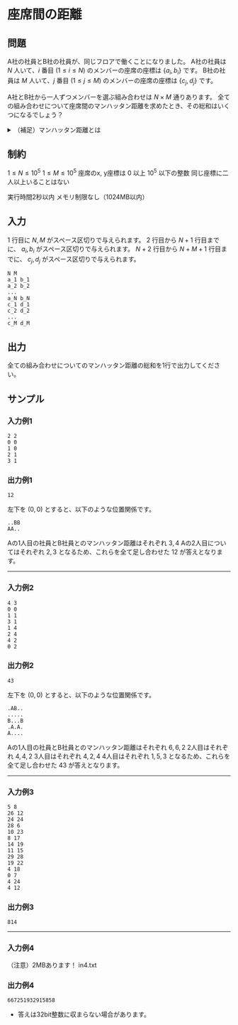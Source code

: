 # 座席間の距離

## 問題
A社の社員とB社の社員が、同じフロアで働くことになりました。
A社の社員は $N$ 人いて、$i$ 番目 $(1 \leq i \leq N)$ のメンバーの座席の座標は $\lbrace a_i, b_i\rbrace$ です。
B社の社員は $M$ 人いて、$j$ 番目 $(1 \leq j \leq M)$ のメンバーの座席の座標は $\lbrace c_j, d_j\rbrace$ です。

A社とB社から一人ずつメンバーを選ぶ組み合わせは $N \times M$ 通りあります。
全ての組み合わせについて座席間のマンハッタン距離を求めたとき、その総和はいくつになるでしょう？


<details><summary>（補足）マンハッタン距離とは</summary><div>
直感的には、2Dゲームのように上下左右のジグザグのみで移動するときの道のりです。
数式で示すと、 $(x_1, y_1), (x_2, y_2)$ のマンハッタン距離は $\lvert x_1 - x_2\rvert + \lvert y_1 - y_2\rvert$ です。
より詳細にはWikipediaなどを参照してください。
</div></details>

## 制約
$1 \leq N \leq 10^5$
$1 \leq M \leq 10^5$
座席のx, y座標は $0$ 以上 $10^5$ 以下の整数
同じ座標に二人以上いることはない

実行時間2秒以内
メモリ制限なし（1024MB以内）

## 入力
$1$ 行目に $N, M$ がスペース区切りで与えられます。
$2$ 行目から $N+1$ 行目までに、 $a_i, b_i$ がスペース区切りで与えられます。
$N+2$ 行目から $N+M+1$ 行目までに、 $c_j, d_j$ がスペース区切りで与えられます。

```
N M
a_1 b_1
a_2 b_2
...
a_N b_N
c_1 d_1
c_2 d_2
...
c_M d_M
```

## 出力
全ての組み合わせについてのマンハッタン距離の総和を1行で出力してください。

## サンプル

### 入力例1
```
2 2
0 0
1 0
2 1
3 1
```

### 出力例1
```
12
```
左下を $(0, 0)$ とすると、以下のような位置関係です。
```
..BB
AA..
```
Aの1人目の社員とB社員とのマンハッタン距離はそれぞれ $3, 4$
Aの2人目についてはそれぞれ $2, 3$
となるため、これらを全て足し合わせた $12$ が答えとなります。

---

### 入力例2
```
4 3
0 0
1 1
3 1
1 4
2 4
4 2
0 2
```

### 出力例2
```
43
```
左下を $(0, 0)$ とすると、以下のような位置関係です。
```
.AB..
.....
B...B
.A.A.
A....
```
Aの1人目の社員とB社員とのマンハッタン距離はそれぞれ $6, 6, 2$
2人目はそれぞれ $4, 4, 2$
3人目はそれぞれ $4, 2, 4$
4人目はそれぞれ $1, 5, 3$
となるため、これらを全て足し合わせた $43$ が答えとなります。

---

### 入力例3
```
5 8
26 12
24 24
28 6
10 23
8 17
14 19
11 15
29 28
19 22
4 18
0 7
4 24
4 12
```


### 出力例3

```
814
```

---

### 入力例4
（注意）2MBあります！
in4.txt

### 出力例4
```
667251932915858
```
- 答えは32bit整数に収まらない場合があります。
